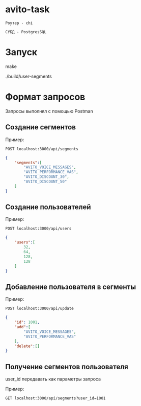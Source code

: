 # avito-task

`Роутер - chi`

`СУБД - PostgresSQL`

# Запуск
make

./build/user-segments

# Формат запросов 

Запросы выполнял с помощью Postman
## Создание сегментов 

Пример:

`POST localhost:3000/api/segments`
```json
{
    "segments":[
        "AVITO_VOICE_MESSAGES",
        "AVITO_PERFORMANCE_VAS",
        "AVITO_DISCOUNT_30",
        "AVITO_DISCOUNT_50"
    ]
}

```

## Создание пользователей

Пример:

`POST localhost:3000/api/users`

```json
{
    "users":[
        32,
        64, 
        128, 
        128
    ]
}
```

## Добавление пользователя в сегменты 

Пример:

`POST localhost:3000/api/update`

```json
{
    "id": 1001,
    "add":[
        "AVITO_VOICE_MESSAGES",
        "AVITO_PERFORMANCE_VAS"
    ],
    "delete":[]
}
```

## Получение сегментов пользователя

user_id передавать как параметры запроса

Пример: 

`GET localhost:3000/api/segments?user_id=1001`